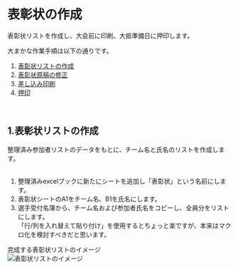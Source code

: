 # 表彰状の作成  

表彰状リストを作成し、大会前に印刷、大抵準備日に押印します。  

大まかな作業手順は以下の通りです。  
1. [表彰状リストの作成](#1.表彰状リストの作成)  
2. [表彰状原稿の修正](#2.表彰状原稿の修正)  
3. [差し込み印刷](#3.差し込み印刷)
4. [押印](#4.押印)

<br>

## 1.表彰状リストの作成

整理済み参加者リストのデータをもとに、チーム名と氏名のリストを作成します。  
<br>

1. 整理済みexcelブックに新たにシートを追加し「表彰状」という名前にします。  
2. 表彰状シートのA1をチーム名、B1を氏名にします。 
3. 選手受付名簿から、チーム名および参加者氏名をコピーし、全員分をリストにします。<br>「行/列を入れ替えて貼り付け」を使用するとちょっと楽ですが、本来はマクロ化を検討すべきだと思います。

完成する表彰状リストのイメージ  
![表彰状リストのイメージ](../img/certificateList.png)  





